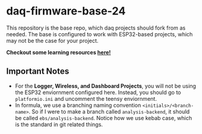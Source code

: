 # daq-firmware-base-24

This repository is the base repo, which daq projects should fork from as needed. The base is configured to work with ESP32-based projects, which may not be the case for your project.

**Checkout some learning resources [here!](./RESOURCES.md)**

## Important Notes
* For the **Logger, Wireless, and Dashboard Projects**, you will not be using the ESP32 enviornment configured here. Instead, you should go to ```platformio.ini``` and uncomment the teensy enviornment.
* In formula, we use a branching naming convention ```<initials>/<branch-name>```. So if I were to make a branch called ```analysis-backend```, it should be called ```ebs/analysis-backend```. Notice how we use kebab case, which is the standard in git related things.